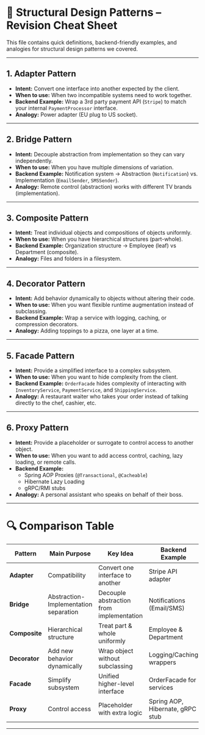 # 🎯 Structural Design Patterns – Revision Cheat Sheet

This file contains quick definitions, backend-friendly examples, and analogies for structural design patterns we covered.

---

## 1. Adapter Pattern
- **Intent:** Convert one interface into another expected by the client.
- **When to use:** When two incompatible systems need to work together.
- **Backend Example:** Wrap a 3rd party payment API (`Stripe`) to match your internal `PaymentProcessor` interface.
- **Analogy:** Power adapter (EU plug to US socket).

---

## 2. Bridge Pattern
- **Intent:** Decouple abstraction from implementation so they can vary independently.
- **When to use:** When you have multiple dimensions of variation.
- **Backend Example:** Notification system → Abstraction (`Notification`) vs. Implementation (`EmailSender`, `SMSSender`).
- **Analogy:** Remote control (abstraction) works with different TV brands (implementation).

---

## 3. Composite Pattern
- **Intent:** Treat individual objects and compositions of objects uniformly.
- **When to use:** When you have hierarchical structures (part-whole).
- **Backend Example:** Organization structure → Employee (leaf) vs Department (composite).
- **Analogy:** Files and folders in a filesystem.

---

## 4. Decorator Pattern
- **Intent:** Add behavior dynamically to objects without altering their code.
- **When to use:** When you want flexible runtime augmentation instead of subclassing.
- **Backend Example:** Wrap a service with logging, caching, or compression decorators.
- **Analogy:** Adding toppings to a pizza, one layer at a time.

---

## 5. Facade Pattern
- **Intent:** Provide a simplified interface to a complex subsystem.
- **When to use:** When you want to hide complexity from the client.
- **Backend Example:** `OrderFacade` hides complexity of interacting with `InventoryService`, `PaymentService`, and `ShippingService`.
- **Analogy:** A restaurant waiter who takes your order instead of talking directly to the chef, cashier, etc.

---

## 6. Proxy Pattern
- **Intent:** Provide a placeholder or surrogate to control access to another object.
- **When to use:** When you want to add access control, caching, lazy loading, or remote calls.
- **Backend Example:**
    - Spring AOP Proxies (`@Transactional`, `@Cacheable`)
    - Hibernate Lazy Loading
    - gRPC/RMI stubs
- **Analogy:** A personal assistant who speaks on behalf of their boss.

---

# 🔍 Comparison Table

| Pattern    | Main Purpose | Key Idea | Backend Example | Analogy |
|------------|-------------|----------|----------------|---------|
| **Adapter** | Compatibility | Convert one interface to another | Stripe API adapter | Power plug adapter |
| **Bridge**  | Abstraction-Implementation separation | Decouple abstraction from implementation | Notifications (Email/SMS) | Remote & TV |
| **Composite** | Hierarchical structure | Treat part & whole uniformly | Employee & Department | Files & Folders |
| **Decorator** | Add new behavior dynamically | Wrap object without subclassing | Logging/Caching wrappers | Pizza toppings |
| **Facade** | Simplify subsystem | Unified higher-level interface | OrderFacade for services | Restaurant waiter |
| **Proxy** | Control access | Placeholder with extra logic | Spring AOP, Hibernate, gRPC stub | Assistant / Spokesperson |

---
